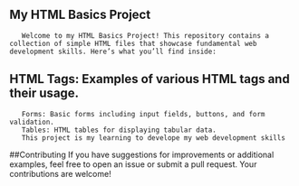 ##  My HTML Basics Project
       Welcome to my HTML Basics Project! This repository contains a collection of simple HTML files that showcase fundamental web development skills. Here’s what you’ll find inside:

##  HTML Tags: Examples of various HTML tags and their usage.
       Forms: Basic forms including input fields, buttons, and form validation.
       Tables: HTML tables for displaying tabular data.
       This project is my learning to develope my web development skills

##Contributing
       If you have suggestions for improvements or additional examples, feel free to open an issue or submit a pull request. Your contributions are welcome!






